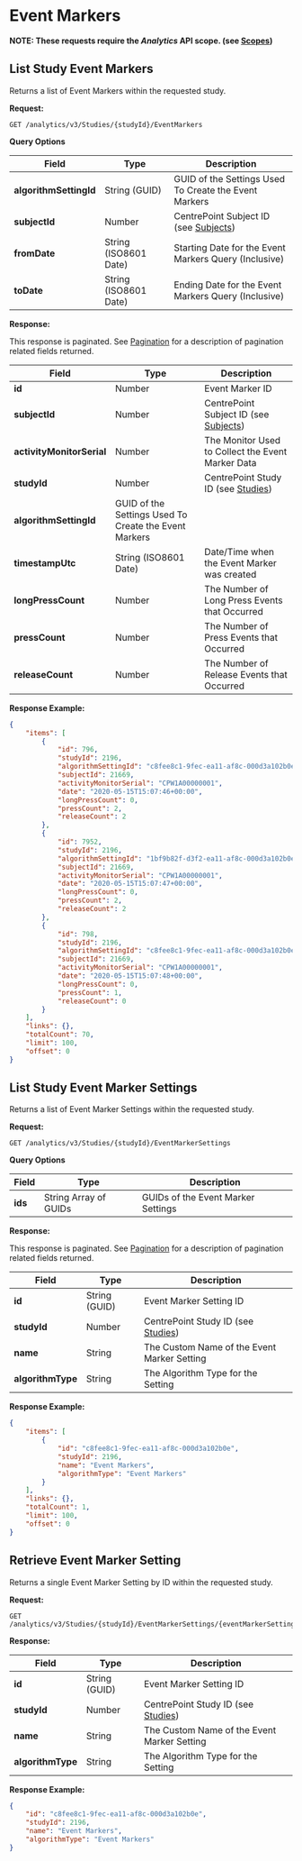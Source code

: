 # Event Markers

**NOTE: These requests require the *Analytics* API scope. (see [Scopes](scopes.md))**

## List Study Event Markers

Returns a list of Event Markers within the requested study.

**Request:**

```http
GET /analytics/v3/Studies/{studyId}/EventMarkers
```

**Query Options**

|Field|Type|Description|
|-----|----|-----------|
|**algorithmSettingId**|String (GUID)|GUID of the Settings Used To Create the Event Markers|
|**subjectId**|Number|CentrePoint Subject ID (see [Subjects](subjects.md))|
|**fromDate**|String (ISO8601 Date)|Starting Date for the Event Markers Query (Inclusive)|
|**toDate**|String (ISO8601 Date)|Ending Date for the Event Markers Query (Inclusive)|

**Response:**

This response is paginated. See [Pagination](pagination.md) for a description of pagination related fields returned.

|Field|Type|Description|
|-----|----|-----------|
|**id**|Number|Event Marker ID|
|**subjectId**|Number|CentrePoint Subject ID (see [Subjects](subjects.md))|
|**activityMonitorSerial**|Number|The Monitor Used to Collect the Event Marker Data|
|**studyId**|Number|CentrePoint Study ID (see [Studies](studies.md))|
|**algorithmSettingId**|GUID of the Settings Used To Create the Event Markers|
|**timestampUtc**|String (ISO8601 Date)|Date/Time when the Event Marker was created|
|**longPressCount**|Number|The Number of Long Press Events that Occurred|
|**pressCount**|Number|The Number of Press Events that Occurred|
|**releaseCount**|Number|The Number of Release Events that Occurred|

**Response Example:**

```json
{
    "items": [
        {
            "id": 796,
            "studyId": 2196,
            "algorithmSettingId": "c8fee8c1-9fec-ea11-af8c-000d3a102b0e",
            "subjectId": 21669,
            "activityMonitorSerial": "CPW1A00000001",
            "date": "2020-05-15T15:07:46+00:00",
            "longPressCount": 0,
            "pressCount": 2,
            "releaseCount": 2
        },
        {
            "id": 7952,
            "studyId": 2196,
            "algorithmSettingId": "1bf9b82f-d3f2-ea11-af8c-000d3a102b0e",
            "subjectId": 21669,
            "activityMonitorSerial": "CPW1A00000001",
            "date": "2020-05-15T15:07:47+00:00",
            "longPressCount": 0,
            "pressCount": 2,
            "releaseCount": 2
        },
        {
            "id": 798,
            "studyId": 2196,
            "algorithmSettingId": "c8fee8c1-9fec-ea11-af8c-000d3a102b0e",
            "subjectId": 21669,
            "activityMonitorSerial": "CPW1A00000001",
            "date": "2020-05-15T15:07:48+00:00",
            "longPressCount": 0,
            "pressCount": 1,
            "releaseCount": 0
        }
    ],
    "links": {},
    "totalCount": 70,
    "limit": 100,
    "offset": 0
}
```


## List Study Event Marker Settings

Returns a list of Event Marker Settings within the requested study.

**Request:**

```http
GET /analytics/v3/Studies/{studyId}/EventMarkerSettings
```

**Query Options**

|Field|Type|Description|
|-----|----|-----------|
|**ids**|String Array of GUIDs|GUIDs of the Event Marker Settings|

**Response:**

This response is paginated. See [Pagination](pagination.md) for a description of pagination related fields returned.

|Field|Type|Description|
|-----|----|-----------|
|**id**|String (GUID)|Event Marker Setting ID|
|**studyId**|Number|CentrePoint Study ID (see [Studies](studies.md))|
|**name**|String|The Custom Name of the Event Marker Setting|
|**algorithmType**|String|The Algorithm Type for the Setting|

**Response Example:**

```json
{
    "items": [
        {
            "id": "c8fee8c1-9fec-ea11-af8c-000d3a102b0e",
            "studyId": 2196,
            "name": "Event Markers",
            "algorithmType": "Event Markers"
        }
    ],
    "links": {},
    "totalCount": 1,
    "limit": 100,
    "offset": 0
}
```


## Retrieve Event Marker Setting

Returns a single Event Marker Setting by ID within the requested study.

**Request:**

```http
GET /analytics/v3/Studies/{studyId}/EventMarkerSettings/{eventMarkerSettingId}
```

**Response:**

|Field|Type|Description|
|-----|----|-----------|
|**id**|String (GUID)|Event Marker Setting ID|
|**studyId**|Number|CentrePoint Study ID (see [Studies](studies.md))|
|**name**|String|The Custom Name of the Event Marker Setting|
|**algorithmType**|String|The Algorithm Type for the Setting|

**Response Example:**

```json
{
    "id": "c8fee8c1-9fec-ea11-af8c-000d3a102b0e",
    "studyId": 2196,
    "name": "Event Markers",
    "algorithmType": "Event Markers"
}
```